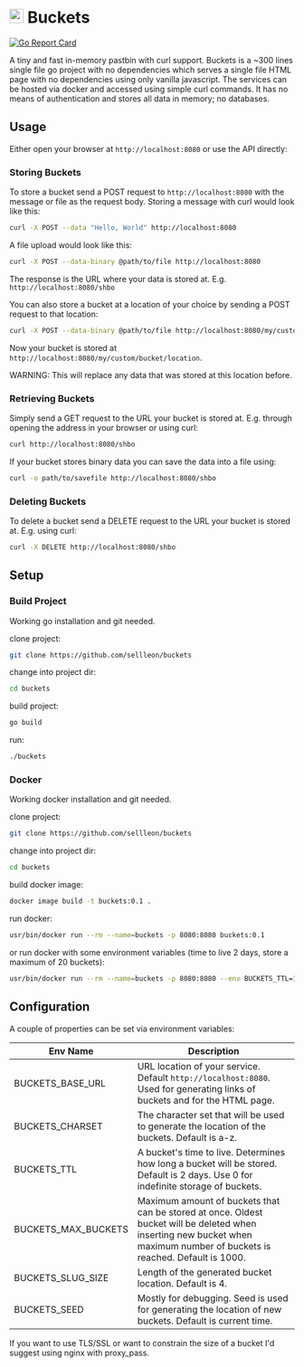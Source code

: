 # <img src="https://github.com/sellleon/buckets/raw/master/logo.png" width="25px"/> Buckets
[![Go Report Card](https://goreportcard.com/badge/github.com/sellleon/buckets)](https://goreportcard.com/report/github.com/sellleon/buckets)

A tiny and fast in-memory pastbin with curl support. Buckets is a ~300 lines single file go project with no dependencies which
serves a single file HTML page with no dependencies using only vanilla javascript. The services can be hosted via
docker and accessed using simple curl commands. It has no means of authentication and stores all data in memory; no 
databases.

## Usage

Either open your browser at `http://localhost:8080` or use the API directly:

### Storing Buckets
To store a bucket send a POST request to `http://localhost:8080` with the message or file as the request body. Storing
a message with curl would look like this:

```bash
curl -X POST --data "Hello, World" http://localhost:8080
```

A file upload would look like this:

```bash
curl -X POST --data-binary @path/to/file http://localhost:8080
```

The response is the URL where your data is stored at. E.g. `http://localhost:8080/shbo`

You can also store a bucket at a location of your choice by sending a POST request to that location:

```bash
curl -X POST --data-binary @path/to/file http://localhost:8080/my/custom/bucket/location
```

Now your bucket is stored at `http://localhost:8080/my/custom/bucket/location`.

WARNING: This will replace any data that was stored at this location before.

### Retrieving Buckets
Simply send a GET request to the URL your bucket is stored at. E.g. through opening the address in your
browser or using curl:

```bash
curl http://localhost:8080/shbo
```

If your bucket stores binary data you can save the data into a file using:

```bash
curl -o path/to/savefile http://localhost:8080/shbo
```

### Deleting Buckets
To delete a bucket send a DELETE request to the URL your bucket is stored at. E.g. using curl:

```bash
curl -X DELETE http://localhost:8080/shbo
```

## Setup

### Build Project

Working go installation and git needed.

clone project:

```bash
git clone https://github.com/sellleon/buckets
```

change into project dir:

```bash
cd buckets
```

build project:

```bash
go build
```

run:

```bash
./buckets
```

### Docker

Working docker installation and git needed.

clone project:

```bash
git clone https://github.com/sellleon/buckets
```

change into project dir:

```bash
cd buckets
```

build docker image:

```bash
docker image build -t buckets:0.1 .
```

run docker:

```bash
usr/bin/docker run --rm --name=buckets -p 8080:8080 buckets:0.1
```

or run docker with some environment variables (time to live 2 days, store a maximum of 20 buckets):

```bash
usr/bin/docker run --rm --name=buckets -p 8080:8080 --env BUCKETS_TTL=172800 --env BUCKETS_MAX_BUCKETS=20 buckets:0.1
```

## Configuration

A couple of properties can be set via environment variables:

| Env Name            |  Description                                                                                                                                                              |
|---------------------|---------------------------------------------------------------------------------------------------------------------------------------------------------------------------|
| BUCKETS_BASE_URL    | URL location of your service. Default `http://localhost:8080`. Used for generating links of buckets and for the HTML page.                                                |
| BUCKETS_CHARSET     | The character set that will be used to generate the location of the buckets. Default is a-z.                                                                              |
| BUCKETS_TTL         | A bucket's time to live. Determines how long a bucket will be stored. Default is 2 days. Use 0 for indefinite storage of buckets.                                     |
| BUCKETS_MAX_BUCKETS | Maximum amount of buckets that can be stored at once. Oldest bucket will be deleted when inserting new bucket when maximum number of buckets is reached. Default is 1000. |
| BUCKETS_SLUG_SIZE   | Length of the generated bucket location. Default is 4.                                                                                                                    |
| BUCKETS_SEED        | Mostly for debugging. Seed is used for generating the location of new buckets. Default is current time.                                                                   |

If you want to use TLS/SSL or want to constrain the size of a bucket I'd suggest using nginx with proxy_pass.
